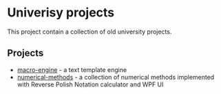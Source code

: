 # Univerisy projects

This project contain a collection of old university projects.

## Projects

- [macro-engine](./macro-engine/README.md) - a text template engine
- [numerical-methods](./numerical-methods/README.md) - a collection of numerical methods implemented with Reverse Polish Notation calculator and WPF UI
